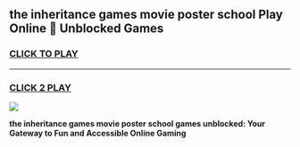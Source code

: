 
## the inheritance games movie poster school Play Online 👋 Unblocked Games
<h3>
<a href="https://news.freeplayer.one?title=the_inheritance_games_movie_poster_school&ref=17GH">CLICK TO PLAY</a></h3>
<hr>

<h3>
<a href="https://news.freeplayer.one?title=the_inheritance_games_movie_poster_school&ref=17GH">CLICK 2 PLAY</a>
  
</h3>

<a href="https://news.freeplayer.one?title=the_inheritance_games_movie_poster_school&ref=17GH/"><img src="https://clearcache.store/games.png"></a>


**the inheritance games movie poster school games unblocked: Your Gateway to Fun and Accessible Online Gaming**
